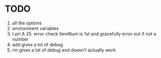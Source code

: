 # TODO #
1. all the options 
1. environment variables
1. t pri A 25.  error check ItemNum is 1st and gracefully error out if not a number
1. add gives a lot of debug
1. rm gives a lot of debug and doesn't actually work

